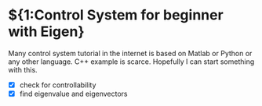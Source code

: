 # ${1:Control System for beginner with Eigen}

Many control system tutorial in the internet is based on Matlab or Python or any other language. C++ example is scarce. Hopefully I can start something with this. 

- [x] check for controllability
- [x] find eigenvalue and eigenvectors
